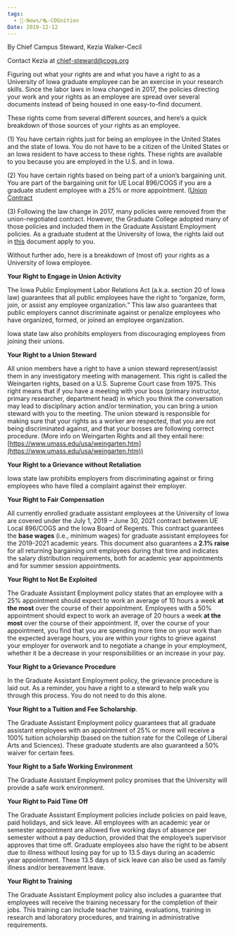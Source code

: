 ```yaml
---
tags:
  - 📰-News/🗞️-COGnition
Date: 2019-12-12
---
```

By Chief Campus Steward, Kezia Walker-Cecil

Contact Kezia at chief-steward@cogs.org

Figuring out what your rights are and what you have a right to as a University of Iowa graduate employee can be an exercise in your research skills. Since the labor laws in Iowa changed in 2017, the policies directing your work and your rights as an employee are spread over several documents instead of being housed in one easy-to-find document.

These rights come from several different sources, and here’s a quick breakdown of those sources of your rights as an employee.

(1) You have certain rights just for being an employee in the United States and the state of Iowa. You do not have to be a citizen of the United States or an Iowa resident to have access to these rights. These rights are available to you because you are employed in the U.S. and in Iowa.

(2) You have certain rights based on being part of a union’s bargaining unit. You are part of the bargaining unit for UE Local 896/COGS if you are a graduate student employee with a 25% or more appointment. ([Union Contract](Union%20Contract.md)

(3) Following the law change in 2017, many policies were removed from the union-negotiated contract. However, the Graduate College adopted many of those policies and included them in the Graduate Assistant Employment policies. As a graduate student at the University of Iowa, the rights laid out in [this](https://www.grad.uiowa.edu/graduate-assistant-employment) document apply to you. 

Without further ado, here is a breakdown of (most of) your rights as a University of Iowa employee.

**Your Right to Engage in Union Activity**

The Iowa Public Employment Labor Relations Act (a.k.a. section 20 of Iowa law) guarantees that all public employees have the right to “organize, form, join, or assist any employee organization.” This law also guarantees that public employers cannot discriminate against or penalize employees who have organized, formed, or joined an employee organization.

Iowa state law also prohibits employers from discouraging employees from joining their unions.

**Your Right to a Union Steward**

All union members have a right to have a union steward represent/assist them in any investigatory meeting with management. This right is called the Weingarten rights, based on a U.S. Supreme Court case from 1975. This right means that if you have a meeting with your boss (primary instructor, primary researcher, department head) in which you think the conversation may lead to disciplinary action and/or termination, you can bring a union steward with you to the meeting. The union steward is responsible for making sure that your rights as a worker are respected, that you are not being discriminated against, and that your bosses are following correct procedure. (More info on Weingarten Rights and all they entail here: [https://www.umass.edu/usa/weingarten.htm](https://www.umass.edu/usa/weingarten.htm))

**Your Right to a Grievance without Retaliation**

Iowa state law prohibits employers from discriminating against or firing employees who have filed a complaint against their employer.

**Your Right to Fair Compensation**

All currently enrolled graduate assistant employees at the University of Iowa are covered under the July 1, 2019 – June 30, 2021 contract between UE Local 896/COGS and the Iowa Board of Regents. This contract guarantees the **base wages** (i.e., minimum wages) for graduate assistant employees for the 2019-2021 academic years. This document also guarantees a **2.1% raise** for all returning bargaining unit employees during that time and indicates the salary distribution requirements, both for academic year appointments and for summer session appointments.

**Your Right to Not Be Exploited**

The Graduate Assistant Employment policy states that an employee with a 25% appointment should expect to work an average of 10 hours a week **at the most** over the course of their appointment. Employees with a 50% appointment should expect to work an average of 20 hours a week **at the most** over the course of their appointment. If, over the course of your appointment, you find that you are spending more time on your work than the expected average hours, you are within your rights to grieve against your employer for overwork and to negotiate a change in your employment, whether it be a decrease in your responsibilities or an increase in your pay.

**Your Right to a Grievance Procedure**

In the Graduate Assistant Employment policy, the grievance procedure is laid out. As a reminder, you have a right to a steward to help walk you through this process. You do not need to do this alone.

**Your Right to a Tuition and Fee Scholarship**.

The Graduate Assistant Employment policy guarantees that all graduate assistant employees with an appointment of 25% or more will receive a 100% tuition scholarship (based on the tuition rate for the College of Liberal Arts and Sciences). These graduate students are also guaranteed a 50% waiver for certain fees.

**Your Right to a Safe Working Environment**

The Graduate Assistant Employment policy promises that the University will provide a safe work environment.

**Your Right to Paid Time Off**

The Graduate Assistant Employment policies include policies on paid leave, paid holidays, and sick leave. All employees with an academic year or semester appointment are allowed five working days of absence per semester without a pay deduction, provided that the employee’s supervisor approves that time off. Graduate employees also have the right to be absent due to illness without losing pay for up to 13.5 days during an academic year appointment. These 13.5 days of sick leave can also be used as family illness and/or bereavement leave.

**Your Right to Training**

The Graduate Assistant Employment policy also includes a guarantee that employees will receive the training necessary for the completion of their jobs. This training can include teacher training, evaluations, training in research and laboratory procedures, and training in administrative requirements.